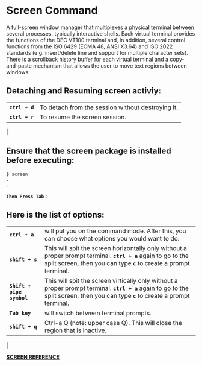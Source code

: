 
# Screen Command

A full-screen window manager that multiplexes a physical terminal between several processes, typically interactive shells. Each virtual terminal provides the functions of the DEC VT100 terminal and, in addition, several control functions from the ISO 6429 (ECMA 48, ANSI X3.64) and ISO 2022 standards (e.g. insert/delete line and support for multiple character sets). There is a scrollback history buffer for each virtual terminal and a copy-and-paste mechanism that allows the user to move text regions between windows.

## Detaching and Resuming screen activiy:
| | |
---| ---|
|**`ctrl + d`**| To detach from the session without destroying it.|
|**`ctrl + r`** | To resume the screen session.
|

## Ensure that the screen package is installed before executing:
```
$ screen
.
.
```

**`Then Press Tab` :**


## Here is the list of options:
| | |
---| ---|
|**`ctrl + a`**| will put you on the command mode. After this, you can choose what options you would want to do.|
|**`shift + s`**| This will spit the screen horizontally only without a proper prompt terminal. **`ctrl + a`** again to go to the split screen, then you can type **`c`** to create a prompt terminal.|
|**`Shift + pipe symbol`**| This will spit the screen virtically only without a proper prompt terminal. **`ctrl + a`** again to go to the split screen, then you can type **`c`** to create a prompt terminal.|
|**`Tab key`**| will switch between terminal prompts.|
|**`shift + q`**| Ctrl-a Q (note: upper case Q). This will close the region that is inactive.
|

[**SCREEN REFERENCE**](https://manpages.org/screen)